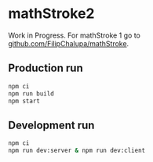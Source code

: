 # mathStroke2

Work in Progress. For mathStroke 1 go to [github.com/FilipChalupa/mathStroke](https://github.com/FilipChalupa/mathStroke).

## Production run

```bash
npm ci
npm run build
npm start
```

## Development run

```bash
npm ci
npm run dev:server & npm run dev:client
```
